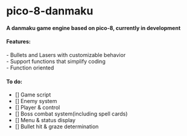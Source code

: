 # pico-8-danmaku <br>
#### A danmaku game engine based on pico-8, currently in development <br>

#### Features:
<p> - Bullets and Lasers with customizable behavior <br>
- Support functions that simplify coding <br>
- Function oriented <br>

#### To do:
 - [] Game script <br>
 - [] Enemy system <br>
 - [] Player & control <br>
 - [] Boss combat system(including spell cards) <br>
 - [] Menu & status display <br>
 - [] Bullet hit & graze determination <br>
